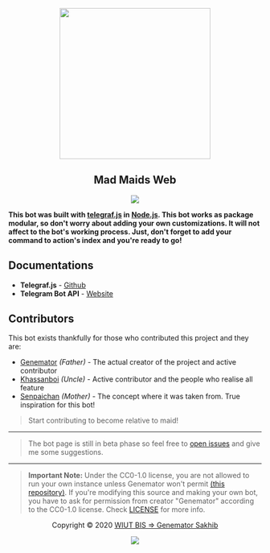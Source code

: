 <p align="center"><a href="https://t.me/westmaid_bot" target="_blank"><img height="300" width="300" src="./assets/logo.jpg"/></a></p>

<h2 align="center">Mad Maids Web</h2>

<p align="center"><a href="https://maid.uz"><img src="https://img.shields.io/static/v1.svg?style=flat-square&label=vercel&message=deployed&logoColor=eceff4&logo=github&colorA=000000&colorB=ffffff"/></a></p>

**This bot was built with [telegraf.js](https://github.com/telegraf/telegraf) in
[Node.js](https://nodejs.org/en/). This bot works as package modular, so don't
worry about adding your own customizations. It will not affect to the bot's
working process. Just, don't forget to add your command to action's index and
you're ready to go!**

## Documentations

-   **Telegraf.js** - [Github](https://github.com/telegraf/telegraf)
-   **Telegram Bot API** - [Website](https://core.telegram.org/bots/api)

## Contributors

This bot exists thankfully for those who contributed this project and they are:

-   [Genemator](https://github.com/genemators) _(Father)_ - The actual creator
    of the project and active contributor
-   [Khassanboi](https://github.com/khassanboi) _(Uncle)_ - Active contributor
    and the people who realise all feature
-   [Senpaichan](https://github.com/wiut-bis/senpai.deprecated) _(Mother)_ - The concept
    where it was taken from. True inspiration for this bot!

> Start contributing to become relative to maid!
---

> The bot page is still in beta phase so feel free to
> [open issues](https://github.com/wiut-bis/maid/issues/new) and give me some
> suggestions.
---

> **Important Note:** Under the CC0-1.0 license, you are not allowed to run your
> own instance unless Genemator won't permit
> [(this repository)](https://github.com/wiut-bis/maid). If you're modifying
> this source and making your own bot, you have to ask for permission from
> creator "Genemator" according to the CC0-1.0 license. Check [LICENSE](license)
> for more info.
<p align="center">Copyright &copy; 2020 <a href="https://genemator.uz" target="_blank">WIUT BIS => Genemator Sakhib</a></p>

<p align="center"><a href="https://github.com/wiut-bis/maid/blob/master/license"><img src="https://img.shields.io/static/v1.svg?style=flat-square&label=License&message=CC0-1.0&logoColor=eceff4&logo=github&colorA=000000&colorB=ffffff"/></a></p>
